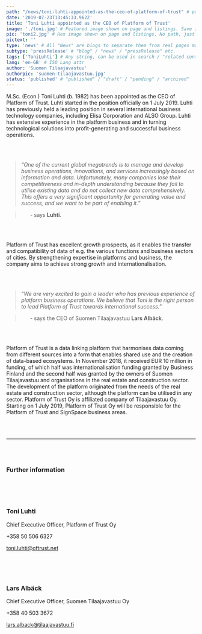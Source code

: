 ```yaml
---
path: "/news/toni-luhti-appointed-as-the-ceo-of-platform-of-trust" # path to where you want blog to be published aka https://www.platformoftrust.net//blogs/sport-venue
date: '2019-07-23T13:45:33.962Z'
title: 'Toni Luhti appointed as the CEO of Platform of Trust'
image: './toni.jpg' # Featured image shown on page and listings. Save in same folder. Don't use svg.
pic: 'toni2.jpg' # Hex image shown on page and listings. No path, just filename. Save in same folder. Don't use svg.
pictext: ''
type: 'news' # All "News" are blogs to separate them from real pages made with MarkDown, so that they appear in blog listings etc.
subtype: 'pressRelease' # "blog" / "news" / "pressRelease" etc.
tags: ['ToniLuhti'] # Any string, can be used in search / "related content"
lang: 'en-GB' # ISO Lang attr
author: 'Suomen Tilaajavastuu'
authorpic: 'suomen-tilaajavastuu.jpg'
status: 'published' # "published" / "draft" / "pending" / "archived"
---
```


M.Sc. (Econ.) Toni Luhti (b. 1982) has been appointed as the CEO of Platform of Trust. Luhti started in the position officially on 1 July 2019. Luhti has previously held a leading position in several international business technology companies, including Elisa Corporation and ALSO Group. Luhti has extensive experience in the platform business and in turning technological solutions into profit-generating and successful business operations.

<br/><br/>

> _“One of the current global megatrends is to manage and develop business operations, innovations, and services increasingly based on information and data. Unfortunately, many companies lose their competitiveness and in-depth understanding because they fail to utilise existing data and do not collect new data comprehensively. This offers a very significant opportunity for generating value and success, and we want to be part of enabling it.”_

> &nbsp;&nbsp;&nbsp;&nbsp;&nbsp;&nbsp;- says **Luhti**.

<br/><br/>

Platform of Trust has excellent growth prospects, as it enables the transfer and compatibility of data of e.g. the various functions and business sectors of cities. By strengthening expertise in platforms and business, the company aims to achieve strong growth and internationalisation.

<br/><br/>

> _“We are very excited to gain a leader who has previous experience of platform business operations. We believe that Toni is the right person to lead Platform of Trust towards international success.”_

> &nbsp;&nbsp;&nbsp;&nbsp;&nbsp;&nbsp;- says the CEO of Suomen Tilaajavastuu **Lars Albäck**.

<br/><br/>

Platform of Trust is a data linking platform that harmonises data coming from different sources into a form that enables shared use and the creation of data-based ecosystems. In November 2018, it received EUR 10 million in funding, of which half was internationalisation funding granted by Business Finland and the second half was granted by the owners of Suomen Tilaajavastuu and organisations in the real estate and construction sector. The development of the platform originated from the needs of the real estate and construction sector, although the platform can be utilised in any sector. Platform of Trust Oy is affiliated company of Tilaajavastuu Oy. Starting on 1 July 2019, Platform of Trust Oy will be responsible for the Platform of Trust and SignSpace business areas.

<br/><br/>

<hr/>

<br/><br/>

### Further information

<br/><br/><br/>

### **Toni Luhti**

Chief Executive Officer, Platform of Trust Oy

+358 50 506 6327

toni.luhti@oftrust.net

<br/><br/><br/>

### **Lars Albäck**

Chief Executive Officer, Suomen Tilaajavastuu Oy

+358 40 503 3672

lars.alback@tilaajavastuu.fi
